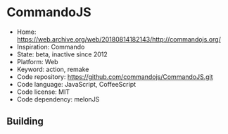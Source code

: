 # CommandoJS

- Home: https://web.archive.org/web/20180814182143/http://commandojs.org/
- Inspiration: Commando
- State: beta, inactive since 2012
- Platform: Web
- Keyword: action, remake
- Code repository: https://github.com/commandojs/CommandoJS.git
- Code language: JavaScript, CoffeeScript
- Code license: MIT
- Code dependency: melonJS

## Building
